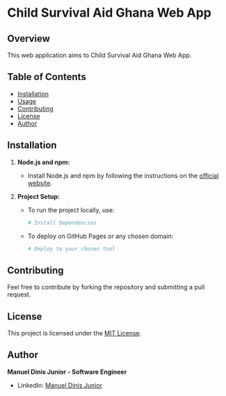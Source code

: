 # Child Survival Aid Ghana Web App

## Overview

This web application aims to Child Survival Aid Ghana Web App.

## Table of Contents

- [Installation](#installation)
- [Usage](#usage)
- [Contributing](#contributing)
- [License](#license)
- [Author](#author)

## Installation

1. **Node.js and npm:**
   - Install Node.js and npm by following the instructions on the [official website](https://nodejs.org/).

2. **Project Setup:**
   - To run the project locally, use:
     ```bash
     # Install Dependencies
     ```

   - To deploy on GitHub Pages or any chosen domain:
     ```bash
     # Deploy to your chosen tool
     ``` 

## Contributing

Feel free to contribute by forking the repository and submitting a pull request.

## License

This project is licensed under the [MIT License](https://opensource.org/licenses/MIT).

## Author

**Manuel Dinis Junior - Software Engineer**
- LinkedIn: [Manuel Dinis Junior](https://www.linkedin.com/in/manuel-dinis-junior/)
